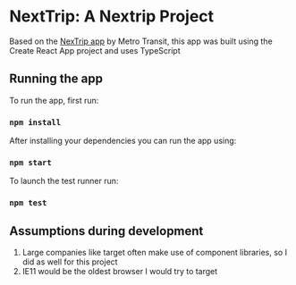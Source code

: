 # NextTrip: A Nextrip Project

Based on the [NexTrip app](https://www.metrotransit.org/nextripbadge.aspx) by Metro Transit,
this app was built using the Create React App project and uses TypeScript

## Running the app

To run the app, first run:

### `npm install`

After installing your dependencies you can run the app using: 

### `npm start`

To launch the test runner run:

### `npm test`

## Assumptions during development

1. Large companies like target often make use of component libraries, so I did as well for this project
2. IE11 would be the oldest browser I would try to target




